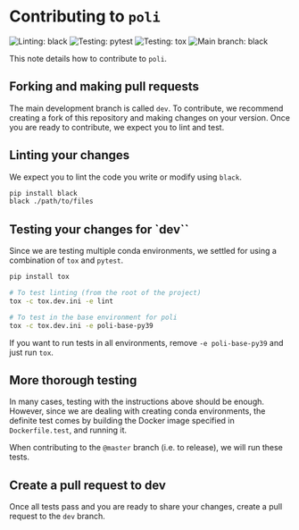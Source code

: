 # Contributing to `poli`

![Linting: black](https://img.shields.io/badge/Linting-black-black)
![Testing: pytest](https://img.shields.io/badge/Testing-pytest-blue)
![Testing: tox](https://img.shields.io/badge/Testing-tox-blue)
![Main branch: black](https://img.shields.io/badge/Pull_request_to-dev-blue)

This note details how to contribute to `poli`.

## Forking and making pull requests

The main development branch is called `dev`. To contribute, we recommend creating a fork of this repository and making changes on your version. Once you are ready to contribute, we expect you to lint and test.

## Linting your changes

We expect you to lint the code you write or modify using `black`.

```bash
pip install black
black ./path/to/files
```

## Testing your changes for `dev``

Since we are testing multiple conda environments, we settled for using a combination of `tox` and `pytest`.

```bash
pip install tox

# To test linting (from the root of the project)
tox -c tox.dev.ini -e lint

# To test in the base environment for poli
tox -c tox.dev.ini -e poli-base-py39
```

If you want to run tests in all environments, remove `-e poli-base-py39` and just run `tox`.

## More thorough testing

In many cases, testing with the instructions above should be enough. However, since we are dealing with creating conda environments, the definite test comes by building the Docker image specified in `Dockerfile.test`, and running it.

When contributing to the `@master` branch (i.e. to release), we will run these tests.

## Create a pull request to dev

Once all tests pass and you are ready to share your changes, create a pull request to the `dev` branch.